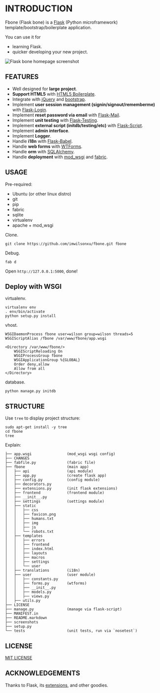 # INTRODUCTION

Fbone (Flask bone) is a [Flask](http://flask.pocoo.org) (Python microframework) template/bootstrap/boilerplate application.

You can use it for

- learning Flask.
- quicker developing your new project.

![Flask bone homepage screenshot](http://github.com/imwilsonxu/fbone/raw/master/screenshots/flask-bone-homepage-screenshot.png)

## FEATURES

- Well designed for **large project**.
- **Support HTML5** with [HTML5 Boilerplate](https://github.com/h5bp/html5-boilerplate).
- Integrate with [jQuery](http://jquery.com/) and [bootstrap](https://github.com/twitter/bootstrap).
- Implement **user session management (signin/signout/rememberme)** with [Flask-Login](https://github.com/maxcountryman/flask-login).
- Implement **reset password via email** with [Flask-Mail](http://packages.python.org/Flask-Mail/).
- Implement **unit testing** with [Flask-Testing](http://packages.python.org/Flask-Testing/).
- Implement **external script (initdb/testing/etc)** with [Flask-Script](http://flask-script.readthedocs.org/en/latest/).
- Implement **admin interface**.
- Implement **Logger**.
- Handle **i18n** with [Flask-Babel](http://packages.python.org/Flask-Babel/).
- Handle **web forms** with [WTForms](http://wtforms.simplecodes.com/).
- Handle **orm** with [SQLAlchemy](http://www.sqlalchemy.org).
- Handle **deployment** with [mod\_wsgi](flask.pocoo.org/docs/deploying/mod_wsgi/) and [fabric](flask.pocoo.org/docs/patterns/fabric/).

## USAGE

Pre-required:

- Ubuntu (or other linux distro)
- git
- pip
- fabric
- sqlite
- virtualenv
- apache + mod\_wsgi

Clone.

    git clone https://github.com/imwilsonxu/fbone.git fbone

Debug.

    fab d

Open `http://127.0.0.1:5000`, done!

## Deploy with WSGI

virtualenv.

    virtualenv env
    . env/bin/activate
    python setup.py install

vhost.

    WSGIDaemonProcess fbone user=wilson group=wilson threads=5
    WSGIScriptAlias /fbone /var/www/fbone/app.wsgi

    <Directory /var/www/fbone/>
        WSGIScriptReloading On
        WSGIProcessGroup fbone
        WSGIApplicationGroup %{GLOBAL}
        Order deny,allow
        Allow from all
    </Directory>

database.

    python manage.py initdb

## STRUCTURE

Use `tree` to display project structure:
    
    sudo apt-get install -y tree
    cd fbone
    tree

Explain:

    ├── app.wsgi                (mod_wsgi wsgi config)
    ├── CHANGES
    ├── fabfile.py              (fabric file)
    ├── fbone                   (main app)
    │   ├── api                 (api module)
    │   ├── app.py              (create flask app)
    │   ├── config.py           (config module)
    │   ├── decorators.py
    │   ├── extensions.py       (init flask extensions)
    │   ├── frontend            (frontend module)
    │   ├── __init__.py
    │   ├── settings            (settings module)
    │   ├── static
    │   │   ├── css
    │   │   ├── favicon.png
    │   │   ├── humans.txt
    │   │   ├── img
    │   │   ├── js
    │   │   └── robots.txt
    │   ├── templates
    │   │   ├── errors
    │   │   ├── frontend
    │   │   ├── index.html
    │   │   ├── layouts 
    │   │   ├── macros
    │   │   ├── settings
    │   │   └── user
    │   ├── translations        (i18n)
    │   ├── user                (user module)
    │   │   ├── constants.py
    │   │   ├── forms.py        (wtforms)
    │   │   ├── __init__.py
    │   │   ├── models.py
    │   │   ├── views.py
    │   ├── utils.py
    ├── LICENSE
    ├── manage.py               (manage via flask-script)
    ├── MANIFEST.in
    ├── README.markdown
    ├── screenshots
    ├── setup.py
    └── tests                   (unit tests, run via `nosetest`)

## LICENSE

[MIT LICENSE](http://www.tldrlegal.com/license/mit-license)

## ACKNOWLEDGEMENTS

Thanks to Flask, its [extensions](http://flask.pocoo.org/extensions/), and other goodies.
